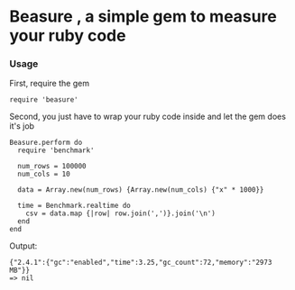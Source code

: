 # Beasure , a simple gem to measure your ruby code

### Usage

First, require the gem
~~~~
require 'beasure'
~~~~
Second, you just have to wrap your ruby code
inside and let the gem does it's job

~~~~
Beasure.perform do
  require 'benchmark'
    
  num_rows = 100000
  num_cols = 10
    
  data = Array.new(num_rows) {Array.new(num_cols) {"x" * 1000}}
    
  time = Benchmark.realtime do
    csv = data.map {|row| row.join(',')}.join('\n')
  end
end
~~~~

Output:

~~~~
{"2.4.1":{"gc":"enabled","time":3.25,"gc_count":72,"memory":"2973 MB"}}
=> nil
~~~~